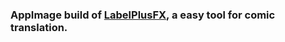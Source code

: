 ### AppImage build of [LabelPlusFX](https://github.com/Meodinger/LabelPlusFX), a easy tool for comic translation.

